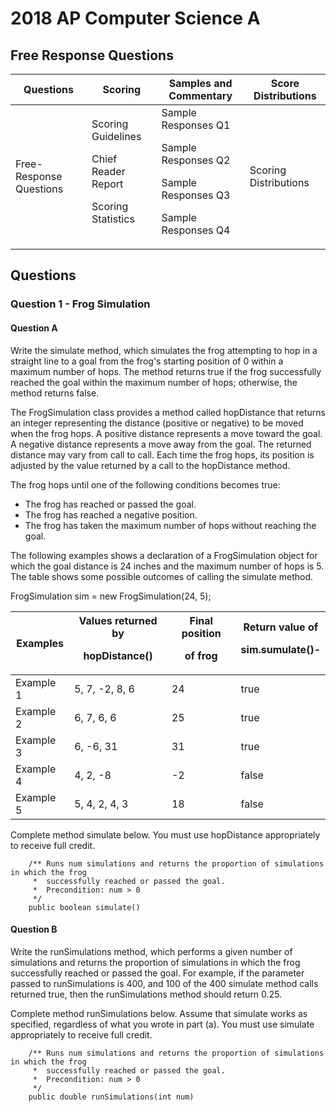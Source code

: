 # 2018 AP Computer Science A



## Free Response Questions

Questions | Scoring | Samples and Commentary | Score Distributions |
--------- | ------- | ---------------------- | ------------------- |
Free-Response Questions | Scoring Guidelines<p>Chief Reader Report<p>Scoring Statistics|Sample Responses Q1<p>Sample Responses Q2<p>Sample Responses Q3<p>Sample Responses Q4|Scoring Distributions


## Questions

### Question 1 - Frog Simulation

#### Question A
Write the simulate method, which simulates the frog attempting to hop in a straight line to a goal from
the frog's starting position of 0 within a maximum number of hops. The method returns true if the frog
successfully reached the goal within the maximum number of hops; otherwise, the method returns false.

The FrogSimulation class provides a method called hopDistance that returns an integer
representing the distance (positive or negative) to be moved when the frog hops. A positive distance
represents a move toward the goal. A negative distance represents a move away from the goal. The returned
distance may vary from call to call. Each time the frog hops, its position is adjusted by the value returned by
a call to the hopDistance method.

The frog hops until one of the following conditions becomes true:
* The frog has reached or passed the goal.
* The frog has reached a negative position.
* The frog has taken the maximum number of hops without reaching the goal.

The following examples shows a declaration of a FrogSimulation object for which the goal distance is
24 inches and the maximum number of hops is 5. The table shows some possible outcomes of calling the
simulate method.

FrogSimulation sim = new FrogSimulation(24, 5);

Examples | Values returned by<p>hopDistance() | Final position<p>of frog | Return value of<p>sim.sumulate()-|
---------|------------------------------------|--------------------------|----------------------------------|
Example 1|5, 7, -2, 8, 6 | 24 | true
Example 2|6, 7, 6, 6 | 25 | true
Example 3|6, -6, 31 | 31 | true
Example 4|4, 2, -8 | -2 | false
Example 5|5, 4, 2, 4, 3 | 18 | false

Complete method simulate below. You must use hopDistance appropriately to receive full credit.

```
    /** Runs num simulations and returns the proportion of simulations in which the frog
     *  successfully reached or passed the goal.
     *  Precondition: num > 0
     */ 
    public boolean simulate()
```


#### Question B
Write the runSimulations method, which performs a given number of simulations and returns the
proportion of simulations in which the frog successfully reached or passed the goal. For example, if the
parameter passed to runSimulations is 400, and 100 of the 400 simulate method calls returned true, 
then the runSimulations method should return 0.25.

Complete method runSimulations below. Assume that simulate works as specified, regardless
of what you wrote in part (a). You must use simulate appropriately to receive full credit.

```
    /** Runs num simulations and returns the proportion of simulations in which the frog
     *  successfully reached or passed the goal.
     *  Precondition: num > 0
     */
    public double runSimulations(int num)
```
 